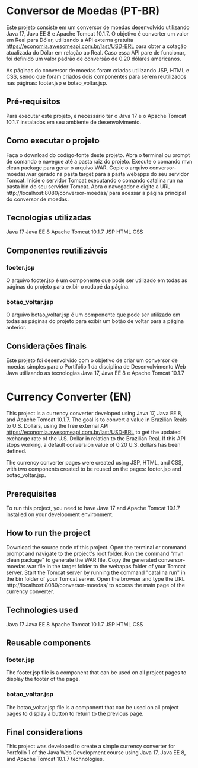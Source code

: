 # Conversor de Moedas (PT-BR)
Este projeto consiste em um conversor de moedas desenvolvido utilizando Java 17, Java EE 8 e Apache Tomcat 10.1.7. O objetivo é converter um valor em Real para Dólar, utilizando a API externa gratuita https://economia.awesomeapi.com.br/last/USD-BRL para obter a cotação atualizada do Dólar em relação ao Real. Caso essa API pare de funcionar, foi definido um valor padrão de conversão de 0.20 dólares americanos.

As páginas do conversor de moedas foram criadas utilizando JSP, HTML e CSS, sendo que foram criados dois componentes para serem reutilizados nas páginas: footer.jsp e botao_voltar.jsp.

## Pré-requisitos
Para executar este projeto, é necessário ter o Java 17 e o Apache Tomcat 10.1.7 instalados em seu ambiente de desenvolvimento.

## Como executar o projeto
Faça o download do código-fonte deste projeto.
Abra o terminal ou prompt de comando e navegue até a pasta raiz do projeto.
Execute o comando mvn clean package para gerar o arquivo WAR.
Copie o arquivo conversor-moedas.war gerado na pasta target para a pasta webapps do seu servidor Tomcat.
Inicie o servidor Tomcat executando o comando catalina run na pasta bin do seu servidor Tomcat.
Abra o navegador e digite a URL http://localhost:8080/conversor-moedas/ para acessar a página principal do conversor de moedas.

## Tecnologias utilizadas
Java 17
Java EE 8
Apache Tomcat 10.1.7
JSP
HTML
CSS

## Componentes reutilizáveis
### footer.jsp
O arquivo footer.jsp é um componente que pode ser utilizado em todas as páginas do projeto para exibir o rodapé da página.

### botao_voltar.jsp
O arquivo botao_voltar.jsp é um componente que pode ser utilizado em todas as páginas do projeto para exibir um botão de voltar para a página anterior.

## Considerações finais
Este projeto foi desenvolvido com o objetivo de criar um conversor de moedas simples para o Portifólio 1 da disciplina de Desenvolvimento Web Java utilizando as tecnologias Java 17, Java EE 8 e Apache Tomcat 10.1.7

# Currency Converter (EN)
This project is a currency converter developed using Java 17, Java EE 8, and Apache Tomcat 10.1.7. The goal is to convert a value in Brazilian Reals to U.S. Dollars, using the free external API https://economia.awesomeapi.com.br/last/USD-BRL to get the updated exchange rate of the U.S. Dollar in relation to the Brazilian Real. If this API stops working, a default conversion value of 0.20 U.S. dollars has been defined.

The currency converter pages were created using JSP, HTML, and CSS, with two components created to be reused on the pages: footer.jsp and botao_voltar.jsp.

## Prerequisites
To run this project, you need to have Java 17 and Apache Tomcat 10.1.7 installed on your development environment.

## How to run the project

Download the source code of this project.
Open the terminal or command prompt and navigate to the project's root folder.
Run the command "mvn clean package" to generate the WAR file.
Copy the generated conversor-moedas.war file in the target folder to the webapps folder of your Tomcat server.
Start the Tomcat server by running the command "catalina run" in the bin folder of your Tomcat server.
Open the browser and type the URL http://localhost:8080/conversor-moedas/ to access the main page of the currency converter.

## Technologies used
Java 17
Java EE 8
Apache Tomcat 10.1.7
JSP
HTML
CSS

## Reusable components
### footer.jsp
The footer.jsp file is a component that can be used on all project pages to display the footer of the page.

### botao_voltar.jsp
The botao_voltar.jsp file is a component that can be used on all project pages to display a button to return to the previous page.

## Final considerations
This project was developed to create a simple currency converter for Portfolio 1 of the Java Web Development course using Java 17, Java EE 8, and Apache Tomcat 10.1.7 technologies.
